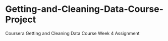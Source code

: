 # Getting-and-Cleaning-Data-Course-Project
Coursera Getting and Cleaning Data Course Week 4 Assignment
